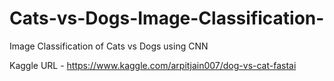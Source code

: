 # Cats-vs-Dogs-Image-Classification-
Image Classification of Cats vs Dogs using CNN



Kaggle URL - https://www.kaggle.com/arpitjain007/dog-vs-cat-fastai
